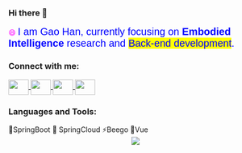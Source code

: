 ### Hi there 👋

<!--
**gaohan-cmd/gaohan-cmd** is a ✨ _special_ ✨ repository because its `README.md` (this file) appears on your GitHub profile.

Here are some ideas to get you started:

- 🔭 I’m currently working on ...
- 🌱 I’m currently learning ...
- 👯 I’m looking to collaborate on ...
- 🤔 I’m looking for help with ...
- 💬 Ask me about ...
- 📫 How to reach me: ...
- 😄 Pronouns: ...
- ⚡ Fun fact: ...
-->
<head>
<link href="https://fonts.googleapis.com/icon?family=Material+Icons" rel="stylesheet">
</head>
<div align="left">
<p align="left">
  <span style="font-family: 'Comic Sans MS', cursive; color: #FF00FF;">😄</span>
  <span style="font-family: 'Arial', sans-serif; color: #0000FF; font-size: 20px;">
    I am Gao Han, currently focusing on 
    <span style="font-weight: bold;">Embodied Intelligence</span> research and 
    <span style="background-color: #FFFF00;">Back-end development</span>.
  </span>
</p>
</div>


<h3 align="left">Connect with me:</h3>
<p align="left">
	<a href="https://hexo-ghca818.vercel.app/" target="blank">
		<img align="center" src="https://cdn.jsdelivr.net/npm/simple-icons@3.0.1/icons/twitter.svg" alt="" height="30" width="40" />
	</a>
	<a href="https://hexo-ghca818.vercel.app/" target="blank">
		<img align="center" src="https://cdn.jsdelivr.net/npm/simple-icons@3.0.1/icons/linkedin.svg" alt="" height="30" width="40" />
	</a>
	<a href="https://hexo-ghca818.vercel.app/" target="blank">
		<img align="center" src="https://cdn.jsdelivr.net/npm/simple-icons@3.0.1/icons/instagram.svg" alt="" height="30" width="40" />
	</a>
	<a href="https://hexo-ghca818.vercel.app/" target="blank">
		<img align="center" src="https://cdn.jsdelivr.net/npm/simple-icons@3.0.1/icons/youtube.svg" alt="" height="30" width="40" />
	</a>
</p>
<div align="left">
<h3 align="left">Languages and Tools:</h3>
<div class="tech-stack">
  <span class="tech-item spring-boot">🔭SpringBoot</span>
  <span class="tech-item spring-cloud">🌱 SpringCloud</span>
  <span class="tech-item beego">⚡Beego</span>
  <span class="tech-item vue">👯Vue</span>
</div>

<div align="left">
  <div align="left">
<div align="center">
  <img src="https://github-readme-stats.vercel.app/api?username=gaohan-cmd&show_icons=true&theme=onedark" /> 
</div>
